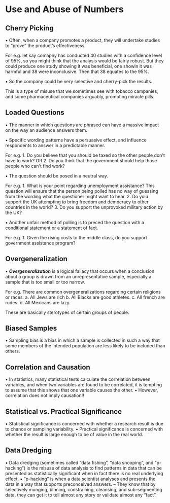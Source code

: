# Use and Abuse of Numbers

## Cherry Picking

▪ Often, when a company promotes a product, they will undertake studies to “prove” the product’s effectiveness.

For e.g.
let say comapny has conducted 40 studies with a confidence level of 95%, so you might think that the analysis would be fairly robust. But they could produce one study showing it was beneficial, one showin it was harmful and 38 were inconclusive. Then that 38 equates to the 95%.

▪ So the company could be very selective and cherry-pick the results.

This is a type of misuse that we sometimes see with tobacco campanies, and some pharmaceutical companies arguably, promoting miracle pills.

## Loaded Questions

▪ The manner in which questions are phrased can have a massive impact on the way an audience answers them.

▪ Specific wording patterns have a persuasive effect, and influence respondents to answer in a predictable manner.

For e.g.
    1. Do you believe that you should be taxed so the other people don't have to work?
    OR
    2. Do you think that the government should help those people who can't find work?

▪ The question should be posed in a neutral way.

For e.g.
    1. What is your point regarding unemployment assistance?
    This question will ensure that the person being polled has no way of guessing from the wording what the questioner might want to hear.
    2. Do yoiu support the UK attempting to bring freedom and democracy to other countries in the world?
    3. Do you support the unprovoked military action by the UK?

▪ Another unfair method of polling is to preced the question with a conditional statement or a statement of fact.

For e.g.
    1. Given the rising costs to the middle class, do you support government assistance program?

## Overgeneralization

▪ **_Overgeneralization_** is a logical fallacy that
occurs when a conclusion about a group is
drawn from an unrepresentative sample,
especially a sample that is too small or too
narrow.

For e.g.
    There are common overgeneralizations regarding certain religions or races.
    a. All Jews are rich
    b. All Blacks are good athletes.
    c. All french are rudes.
    d. All Mexicans are lazy.

These are basically sterotypes of certain groups of people.

## Biased Samples

▪ Sampling bias is a bias in which a sample is collected
in such a way that some members of the intended
population are less likely to be included than others.

## Correlation and Causation

▪ In statistics, many statistical tests calculate the
correlation between variables, and when two
variables are found to be correlated, it is tempting to
assume that this shows that one variable causes the
other.
▪ However, correlation does not imply causation!!

## Statistical vs. Practical Significance

▪ Statistical significance is concerned with whether
a research result is due to chance or sampling
variability.
▪ Practical significance is concerned with whether
the result is large enough to be of value in the real
world.

## Data Dredging

▪ Data dredging (sometimes called “data fishing”,
“data snooping”, and “p-hacking”) is the misuse of
data analysis to find patterns in data that can be
presented as statistically significant when in fact
there is no real underlying effect.
▪ “p-hacking” is when a data scientist analyses and
presents the data in a way that supports preconceived
answers.
– They know that by selectively munging, binning,
constraining, cleansing, and sub-segmenting data,
they can get it to tell almost any story or validate
almost any “fact”.